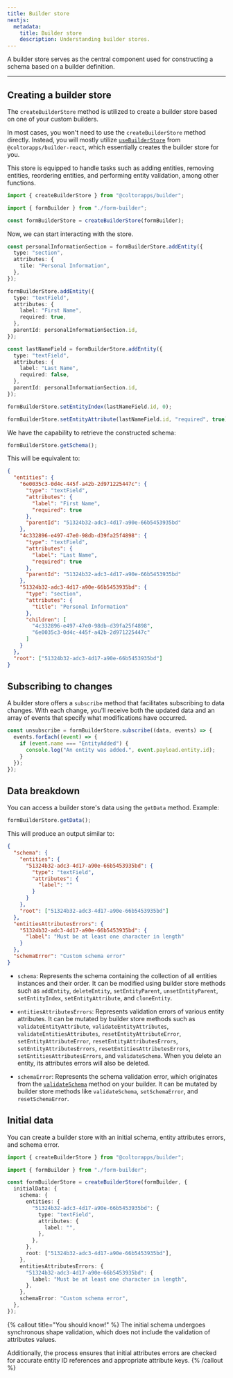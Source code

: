 ```yaml
---
title: Builder store
nextjs:
  metadata:
    title: Builder store
    description: Understanding builder stores.
---
```


A builder store serves as the central component used for constructing a schema based on a builder definition.

---

## Creating a builder store

The `createBuilderStore` method is utilized to create a builder store based on one of your custom builders.

In most cases, you won't need to use the `createBuilderStore` method directly. Instead, you will mostly utilize [`useBuilderStore`](/docs/api/react/use-builder-store) from `@coltorapps/builder-react`, which essentially creates the builder store for you.

This store is equipped to handle tasks such as adding entities, removing entities, reordering entities, and performing entity validation, among other functions.

```typescript
import { createBuilderStore } from "@coltorapps/builder";

import { formBuilder } from "./form-builder";

const formBuilderStore = createBuilderStore(formBuilder);
```

Now, we can start interacting with the store.

```typescript
const personalInformationSection = formBuilderStore.addEntity({
  type: "section",
  attributes: {
    tile: "Personal Information",
  },
});

formBuilderStore.addEntity({
  type: "textField",
  attributes: {
    label: "First Name",
    required: true,
  },
  parentId: personalInformationSection.id,
});

const lastNameField = formBuilderStore.addEntity({
  type: "textField",
  attributes: {
    label: "Last Name",
    required: false,
  },
  parentId: personalInformationSection.id,
});

formBuilderStore.setEntityIndex(lastNameField.id, 0);

formBuilderStore.setEntityAttribute(lastNameField.id, "required", true);
```

We have the capability to retrieve the constructed schema:

```typescript
formBuilderStore.getSchema();
```

This will be equivalent to:

```json
{
  "entities": {
    "6e0035c3-0d4c-445f-a42b-2d971225447c": {
      "type": "textField",
      "attributes": {
        "label": "First Name",
        "required": true
      },
      "parentId": "51324b32-adc3-4d17-a90e-66b5453935bd"
    },
    "4c332896-e497-47e0-98db-d39fa25f4898": {
      "type": "textField",
      "attributes": {
        "label": "Last Name",
        "required": true
      },
      "parentId": "51324b32-adc3-4d17-a90e-66b5453935bd"
    },
    "51324b32-adc3-4d17-a90e-66b5453935bd": {
      "type": "section",
      "attributes": {
        "title": "Personal Information"
      },
      "children": [
        "4c332896-e497-47e0-98db-d39fa25f4898",
        "6e0035c3-0d4c-445f-a42b-2d971225447c"
      ]
    }
  },
  "root": ["51324b32-adc3-4d17-a90e-66b5453935bd"]
}
```

## Subscribing to changes

A builder store offers a `subscribe` method that facilitates subscribing to data changes. With each change, you'll receive both the updated data and an array of events that specify what modifications have occurred.

```typescript
const unsubscribe = formBuilderStore.subscribe((data, events) => {
  events.forEach((event) => {
    if (event.name === "EntityAdded") {
      console.log("An entity was added.", event.payload.entity.id);
    }
  });
});
```

## Data breakdown

You can access a builder store's data using the `getData` method. Example:

```typescript
formBuilderStore.getData();
```

This will produce an output similar to:

```json
{
  "schema": {
    "entities": {
      "51324b32-adc3-4d17-a90e-66b5453935bd": {
        "type": "textField",
        "attributes": {
          "label": ""
        }
      }
    },
    "root": ["51324b32-adc3-4d17-a90e-66b5453935bd"]
  },
  "entitiesAttributesErrors": {
    "51324b32-adc3-4d17-a90e-66b5453935bd": {
      "label": "Must be at least one character in length"
    }
  },
  "schemaError": "Custom schema error"
}
```

- `schema`: Represents the schema containing the collection of all entities instances and their order. It can be modified using builder store methods such as `addEntity`, `deleteEntity`, `setEntityParent`, `unsetEntityParent`, `setEntityIndex`, `setEntityAttribute`, and `cloneEntity`.

- `entitiesAttributesErrors`: Represents validation errors of various entity attributes. It can be mutated by builder store methods such as `validateEntityAttribute`, `validateEntityAttributes`, `validateEntitiesAttributes`, `resetEntityAttributeError`, `setEntityAttributeError`, `resetEntityAttributesErrors`, `setEntityAttributesErrors`, `resetEntitiesAttributesErrors`, `setEntitiesAttributesErrors`, and `validateSchema`. When you delete an entity, its attributes errors will also be deleted.

- `schemaError`: Represents the schema validation error, which originates from the [`validateSchema`](/docs/builders#additional-schema-validation) method on your builder. It can be mutated by builder store methods like `validateSchema`, `setSchemaError`, and `resetSchemaError`.

## Initial data

You can create a builder store with an initial schema, entity attributes errors, and schema error.

```typescript
import { createBuilderStore } from "@coltorapps/builder";

import { formBuilder } from "./form-builder";

const formBuilderStore = createBuilderStore(formBuilder, {
  initialData: {
    schema: {
      entities: {
        "51324b32-adc3-4d17-a90e-66b5453935bd": {
          type: "textField",
          attributes: {
            label: "",
          },
        },
      },
      root: ["51324b32-adc3-4d17-a90e-66b5453935bd"],
    },
    entitiesAttributesErrors: {
      "51324b32-adc3-4d17-a90e-66b5453935bd": {
        label: "Must be at least one character in length",
      },
    },
    schemaError: "Custom schema error",
  },
});
```

{% callout title="You should know!" %}
The initial schema undergoes synchronous shape validation, which does not include the validation of attributes values.

Additionally, the process ensures that initial attributes errors are checked for accurate entity ID references and appropriate attribute keys.
{% /callout %}
